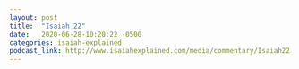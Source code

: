 ```yaml
---
layout: post
title:  "Isaiah 22"
date:   2020-06-28-10:20:22 -0500
categories: isaiah-explained
podcast_link: http://www.isaiahexplained.com/media/commentary/Isaiah22.mp3
---
```

